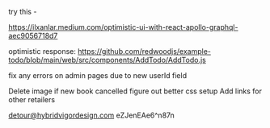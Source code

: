 try this -

https://ilxanlar.medium.com/optimistic-ui-with-react-apollo-graphql-aec9056718d7

optimistic response: https://github.com/redwoodjs/example-todo/blob/main/web/src/components/AddTodo/AddTodo.js

fix any errors on admin pages due to new userId field

Delete image if new book cancelled
figure out better css setup
Add links for other retailers

detour@hybridvigordesign.com
eZJenEAe6^n87n


